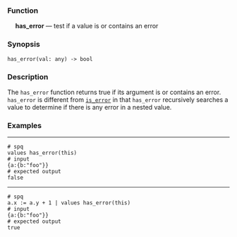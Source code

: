 ### Function

&emsp; **has_error** &mdash; test if a value is or contains an error

### Synopsis

```
has_error(val: any) -> bool
```

### Description

The `has_error` function returns true if its argument is or contains an error.
`has_error` is different from
[`is_error`](is_error.md) in that `has_error` recursively
searches a value to determine if there is any error in a nested value.

### Examples

---

```mdtest-spq
# spq
values has_error(this)
# input
{a:{b:"foo"}}
# expected output
false
```

---

```mdtest-spq
# spq
a.x := a.y + 1 | values has_error(this)
# input
{a:{b:"foo"}}
# expected output
true
```
